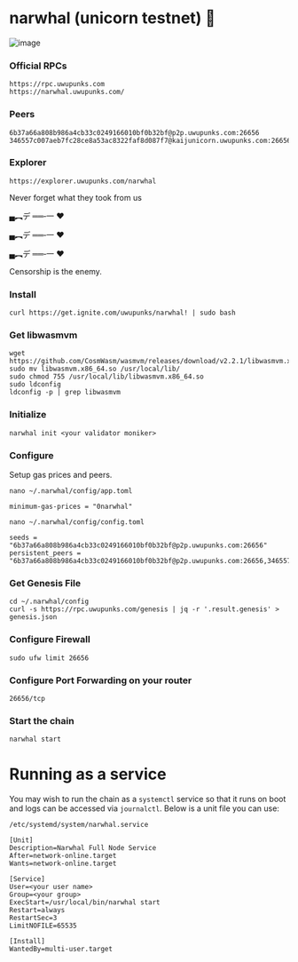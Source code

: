 # narwhal (unicorn testnet) 🦄

![image](https://github.com/user-attachments/assets/8c0a6698-4926-49f2-8bbe-eb8c470e608f)

### Official RPCs
```
https://rpc.uwupunks.com
https://narwhal.uwupunks.com/
```

### Peers
```
6b37a66a808b986a4cb33c0249166010bf0b32bf@p2p.uwupunks.com:26656
346557c007aeb7fc28ce8a53ac8322faf8d087f7@kaijunicorn.uwupunks.com:26656
```

### Explorer
```
https://explorer.uwupunks.com/narwhal
```

Never forget what they took from us

▄︻デ ══‐一 ❤️

▄︻デ ══‐一 ❤️

▄︻デ ══‐一 ❤️

Censorship is the enemy.

### Install
```
curl https://get.ignite.com/uwupunks/narwhal! | sudo bash
```

### Get libwasmvm
```
wget https://github.com/CosmWasm/wasmvm/releases/download/v2.2.1/libwasmvm.x86_64.so
sudo mv libwasmvm.x86_64.so /usr/local/lib/
sudo chmod 755 /usr/local/lib/libwasmvm.x86_64.so
sudo ldconfig
ldconfig -p | grep libwasmvm
```

### Initialize
```
narwhal init <your validator moniker>
```


### Configure

Setup gas prices and peers. 
```
nano ~/.narwhal/config/app.toml
```
`minimum-gas-prices = "0narwhal"`


```
nano ~/.narwhal/config/config.toml
```

```
seeds = "6b37a66a808b986a4cb33c0249166010bf0b32bf@p2p.uwupunks.com:26656"
persistent_peers = "6b37a66a808b986a4cb33c0249166010bf0b32bf@p2p.uwupunks.com:26656,346557c007aeb7fc28ce8a53ac8322faf8d087f7@kaijunicorn.uwupunks.com:26656" 
```

### Get Genesis File
```
cd ~/.narwhal/config
curl -s https://rpc.uwupunks.com/genesis | jq -r '.result.genesis' > genesis.json
```

### Configure Firewall
```
sudo ufw limit 26656
```

### Configure Port Forwarding on your router
```
26656/tcp
```

### Start the chain
```
narwhal start
```


# Running as a service

You may wish to run the chain as a `systemctl` service so that it runs on boot and logs can be accessed via `journalctl`. Below is a unit file you can use:

`/etc/systemd/system/narwhal.service`
```
[Unit]
Description=Narwhal Full Node Service
After=network-online.target
Wants=network-online.target

[Service]
User=<your user name>
Group=<your group>
ExecStart=/usr/local/bin/narwhal start
Restart=always
RestartSec=3
LimitNOFILE=65535

[Install]
WantedBy=multi-user.target
```
